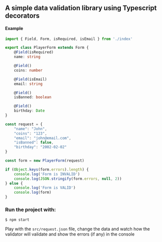## A simple data validation library using Typescript decorators

#### Example

```ts
import { Field, Form, isRequired, isEmail } from './index'

export class PlayerForm extends Form {
    @Field(isRequired)
    name: string

    @Field()
    coins: number

    @Field(isEmail)
    email: string

    @Field()
    isBanned: boolean

    @Field()
    birthday: Date
}

const request = {
    "name": "John",
    "coins": "123",
    "email": "john@email.com",
    "isBanned": false,
    "birthday": "2002-02-02"
}

const form = new PlayerForm(request)

if (Object.keys(form.errors).length) {
    console.log('Form is INVALID')
    console.log(JSON.stringify(form.errors, null, 2))
} else {
    console.log('Form is VALID')
    console.log(form)
}
```

### Run the project with:
`$ npm start`

Play with the `src/request.json` file, change the data and watch how the validator will validate and show the errors (if any) in the console 
